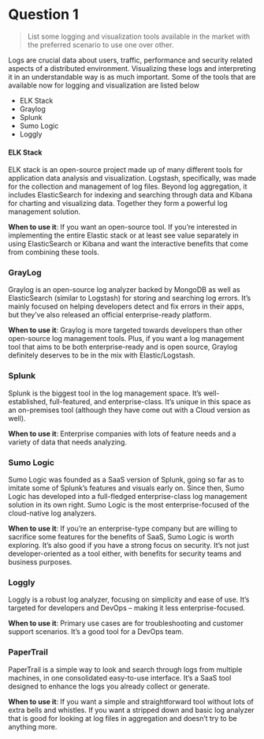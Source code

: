 # Question 1

> List some logging and visualization tools available in the market with the preferred scenario to use one over other.

Logs are crucial data about users, traffic, performance and security related aspects of a distributed environment. Visualizing these logs and interpreting it in an understandable way is as much important. Some of the tools that are available now for logging and visualization are listed below

- ELK Stack
- Graylog
- Splunk
- Sumo Logic
- Loggly

#### ELK Stack
ELK stack is an open-source project made up of many different tools for application data analysis and visualization. Logstash, specifically, was made for the collection and management of log files. Beyond log aggregation, it includes ElasticSearch for indexing and searching through data and Kibana for charting and visualizing data. Together they form a powerful log management solution.

**When to use it**: If you want an open-source tool. If you’re interested in implementing the entire Elastic stack or at least see value separately in using ElasticSearch or Kibana and want the interactive benefits that come from combining these tools.

### GrayLog
Graylog is an open-source log analyzer backed by MongoDB as well as ElasticSearch (similar to Logstash) for storing and searching log errors. It’s mainly focused on helping developers detect and fix errors in their apps, but they’ve also released an official enterprise-ready platform.

**When to use it**: Graylog is more targeted towards developers than other open-source log management tools. Plus, if you want a log management tool that aims to be both enterprise-ready and is open source, Graylog definitely deserves to be in the mix with Elastic/Logstash.

### Splunk
Splunk is the biggest tool in the log management space. It’s well-established, full-featured, and enterprise-class. It’s unique in this space as an on-premises tool (although they have come out with a Cloud version as well).

**When to use it**: Enterprise companies with lots of feature needs and a variety of data that needs analyzing.

### Sumo Logic
Sumo Logic was founded as a SaaS version of Splunk, going so far as to imitate some of Splunk’s features and visuals early on. Since then, Sumo Logic has developed into a full-fledged enterprise-class log management solution in its own right. Sumo Logic is the most enterprise-focused of the cloud-native log analyzers.

**When to use it**: If you’re an enterprise-type company but are willing to sacrifice some features for the benefits of SaaS, Sumo Logic is worth exploring. It’s also good if you have a strong focus on security. It’s not just developer-oriented as a tool either, with benefits for security teams and business purposes.

### Loggly
Loggly is a robust log analyzer, focusing on simplicity and ease of use. It’s targeted for developers and DevOps – making it less enterprise-focused.

**When to use it**: Primary use cases are for troubleshooting and customer support scenarios. It’s a good tool for a DevOps team.

### PaperTrail
PaperTrail is a simple way to look and search through logs from multiple machines, in one consolidated easy-to-use interface. It’s a SaaS tool designed to enhance the logs you already collect or generate.

**When to use it**: If you want a simple and straightforward tool without lots of extra bells and whistles. If you want a stripped down and basic log analyzer that is good for looking at log files in aggregation and doesn’t try to be anything more.
